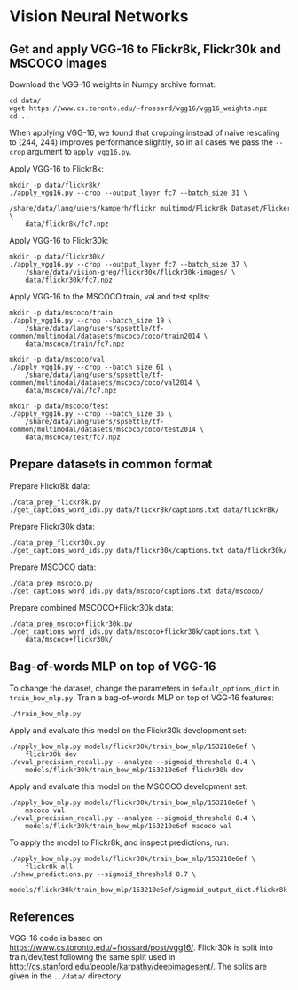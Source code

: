 Vision Neural Networks
======================


Get and apply VGG-16 to Flickr8k, Flickr30k and MSCOCO images
-------------------------------------------------------------
Download the VGG-16 weights in Numpy archive format:

    cd data/
    wget https://www.cs.toronto.edu/~frossard/vgg16/vgg16_weights.npz
    cd ..

When applying VGG-16, we found that cropping instead of naive rescaling to
(244, 244) improves performance slightly, so in all cases we pass the `--crop`
argument to `apply_vgg16.py`.

Apply VGG-16 to Flickr8k:

    mkdir -p data/flickr8k/
    ./apply_vgg16.py --crop --output_layer fc7 --batch_size 31 \
        /share/data/lang/users/kamperh/flickr_multimod/Flickr8k_Dataset/Flicker8k_Dataset/ \
        data/flickr8k/fc7.npz


Apply VGG-16 to Flickr30k:

    mkdir -p data/flickr30k/
    ./apply_vgg16.py --crop --output_layer fc7 --batch_size 37 \
        /share/data/vision-greg/flickr30k/flickr30k-images/ \
        data/flickr30k/fc7.npz


Apply VGG-16 to the MSCOCO train, val and test splits:

    mkdir -p data/mscoco/train
    ./apply_vgg16.py --crop --batch_size 19 \
        /share/data/lang/users/spsettle/tf-common/multimodal/datasets/mscoco/coco/train2014 \
        data/mscoco/train/fc7.npz

    mkdir -p data/mscoco/val
    ./apply_vgg16.py --crop --batch_size 61 \
        /share/data/lang/users/spsettle/tf-common/multimodal/datasets/mscoco/coco/val2014 \
        data/mscoco/val/fc7.npz

    mkdir -p data/mscoco/test
    ./apply_vgg16.py --crop --batch_size 35 \
        /share/data/lang/users/spsettle/tf-common/multimodal/datasets/mscoco/coco/test2014 \
        data/mscoco/test/fc7.npz


Prepare datasets in common format
---------------------------------

Prepare Flickr8k data:

    ./data_prep_flickr8k.py
    ./get_captions_word_ids.py data/flickr8k/captions.txt data/flickr8k/

Prepare Flickr30k data:

    ./data_prep_flickr30k.py
    ./get_captions_word_ids.py data/flickr30k/captions.txt data/flickr30k/

Prepare MSCOCO data:

    ./data_prep_mscoco.py
    ./get_captions_word_ids.py data/mscoco/captions.txt data/mscoco/

Prepare combined MSCOCO+Flickr30k data:

    ./data_prep_mscoco+flickr30k.py
    ./get_captions_word_ids.py data/mscoco+flickr30k/captions.txt \
        data/mscoco+flickr30k/


Bag-of-words MLP on top of VGG-16
---------------------------------
To change the dataset, change the parameters in `default_options_dict` in
`train_bow_mlp.py`. Train a bag-of-words MLP on top of VGG-16 features:

    ./train_bow_mlp.py

Apply and evaluate this model on the Flickr30k development set:

    ./apply_bow_mlp.py models/flickr30k/train_bow_mlp/153210e6ef \
        flickr30k dev
    ./eval_precision_recall.py --analyze --sigmoid_threshold 0.4 \
        models/flickr30k/train_bow_mlp/153210e6ef flickr30k dev

Apply and evaluate this model on the MSCOCO development set:

    ./apply_bow_mlp.py models/flickr30k/train_bow_mlp/153210e6ef \
        mscoco val
    ./eval_precision_recall.py --analyze --sigmoid_threshold 0.4 \
        models/flickr30k/train_bow_mlp/153210e6ef mscoco val

To apply the model to Flickr8k, and inspect predictions, run:

    ./apply_bow_mlp.py models/flickr30k/train_bow_mlp/153210e6ef \
        flickr8k all
    ./show_predictions.py --sigmoid_threshold 0.7 \
        models/flickr30k/train_bow_mlp/153210e6ef/sigmoid_output_dict.flickr8k.all.npz


References
----------
VGG-16 code is based on <https://www.cs.toronto.edu/~frossard/post/vgg16/>.
Flickr30k is split into train/dev/test following the same split used in
<http://cs.stanford.edu/people/karpathy/deepimagesent/>. The splits are given
in the `../data/` directory.

